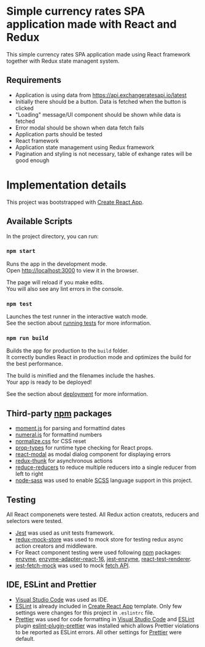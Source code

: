 # Simple currency rates SPA application made with React and Redux

This simple currency rates SPA application made using React framework together with Redux state managent system.

## Requirements

- Application is using data from https://api.exchangeratesapi.io/latest
- Initially there should be a button. Data is fetched when the button is clicked
- "Loading" message/UI component should be shown while data is fetched
- Error modal should be shown when data fetch fails
- Application parts should be tested
- React framework
- Application state management using Redux framework
- Pagination and styling is not necessary, table of exhange rates will be good enough

# Implementation details

This project was bootstrapped with [Create React App](https://github.com/facebook/create-react-app).

## Available Scripts

In the project directory, you can run:

### `npm start`

Runs the app in the development mode.<br>
Open [http://localhost:3000](http://localhost:3000) to view it in the browser.

The page will reload if you make edits.<br>
You will also see any lint errors in the console.

### `npm test`

Launches the test runner in the interactive watch mode.<br>
See the section about [running tests](https://facebook.github.io/create-react-app/docs/running-tests) for more information.

### `npm run build`

Builds the app for production to the `build` folder.<br>
It correctly bundles React in production mode and optimizes the build for the best performance.

The build is minified and the filenames include the hashes.<br>
Your app is ready to be deployed!

See the section about [deployment](https://facebook.github.io/create-react-app/docs/deployment) for more information.

## Third-party [npm](https://www.npmjs.com/) packages

- [moment.js](https://www.npmjs.com/package/moment) for parsing and formattind dates
- [numeral.js](https://www.npmjs.com/package/numeral) for formattind numbers
- [normalize.css](https://www.npmjs.com/package/normalize.css) for CSS reset
- [prop-types](https://www.npmjs.com/package/prop-types) for runtime type checking for React props.
- [react-modal](https://www.npmjs.com/package/react-modal) as modal dialog component for displaying errors
- [redux-thunk](https://www.npmjs.com/package/redux-thunk) for asynchronous actions
- [reduce-reducers](https://www.npmjs.com/package/reduce-reducers) to reduce multiple reducers into a single reducer from left to right
- [node-sass](https://www.npmjs.com/package/node-sass) was used to enable [SCSS](https://sass-lang.com/) language support in this project.

## Testing

All React componenets were tested. All Redux action creatots, reducers and selectors were tested.

- [Jest](https://jestjs.io/) was used as unit tests framework.
- [redux-mock-store](https://www.npmjs.com/package/redux-mock-store) was used to mock store for testing redux async action creators and middleware.
- For React component testing were used following [npm](https://www.npmjs.com/) packages: [enzyme](https://www.npmjs.com/package/enzyme), [enzyme-adapter-react-16](https://www.npmjs.com/package/enzyme-adapter-react-16), [jest-enzyme](https://www.npmjs.com/package/jest-enzyme), [react-test-renderer](https://www.npmjs.com/package/react-test-renderer).
- [jest-fetch-mock](https://www.npmjs.com/package/jest-fetch-mock) was used to mock [fetch API](https://developer.mozilla.org/ru/docs/Web/API/Fetch_API).

## IDE, ESLint and Prettier

- [Visual Studio Code](https://code.visualstudio.com/) was used as IDE.
- [ESLint](https://www.npmjs.com/package/eslint) is already included in [Create React App](https://github.com/facebook/create-react-app) template. Only few settings were changes for this project in `.eslintrc` file.
- [Prettier](https://github.com/prettier/prettier) was used for code formatting in [Visual Studio Code](https://code.visualstudio.com/) and [ESLint](https://www.npmjs.com/package/eslint) plugin [eslint-plugin-prettier](https://www.npmjs.com/package/eslint-plugin-prettier) was installed which allows Prettier violations to be reported as ESLint errors. All other settings for [Prettier](https://github.com/prettier/prettier) were default.
